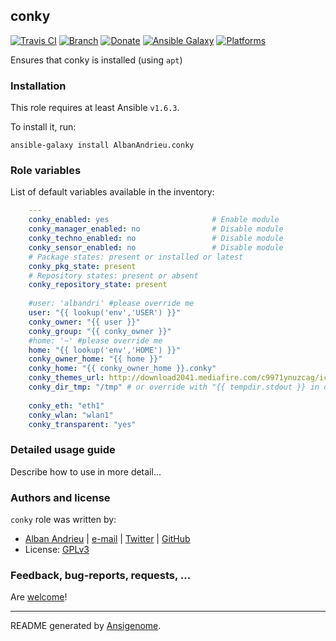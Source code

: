 ## conky

[![Travis CI](http://img.shields.io/travis/AlbanAndrieu/ansible-conky.svg?style=flat)](http://travis-ci.org/AlbanAndrieu/ansible-conky) [![Branch](http://img.shields.io/github/tag/AlbanAndrieu/ansible-conky.svg?style=flat-square)](https://github.com/AlbanAndrieu/ansible-conky/tree/master) [![Donate](https://img.shields.io/gratipay/AlbanAndrieu.svg?style=flat)](https://www.gratipay.com/AlbanAndrieu)  [![Ansible Galaxy](http://img.shields.io/badge/galaxy-AlbanAndrieu.conky-blue.svg?style=flat)](https://galaxy.ansible.com/list#/roles/1510) [![Platforms](http://img.shields.io/badge/platforms-ubuntu-lightgrey.svg?style=flat)](#)

Ensures that conky is installed (using `apt`)

### Installation

This role requires at least Ansible `v1.6.3`. 

To install it, run:

    ansible-galaxy install AlbanAndrieu.conky



### Role variables

List of default variables available in the inventory:

```yaml
    ---
    conky_enabled: yes                       # Enable module
    conky_manager_enabled: no                # Disable module
    conky_techno_enabled: no                 # Disable module
    conky_sensor_enabled: no                 # Disable module
    # Package states: present or installed or latest
    conky_pkg_state: present
    # Repository states: present or absent
    conky_repository_state: present
    
    #user: 'albandri' #please override me
    user: "{{ lookup('env','USER') }}"
    conky_owner: "{{ user }}"
    conky_group: "{{ conky_owner }}"
    #home: '~' #please override me
    home: "{{ lookup('env','HOME') }}"
    conky_owner_home: "{{ home }}"
    conky_home: "{{ conky_owner_home }}.conky"
    conky_themes_url: http://download2041.mediafire.com/c9971ynuzcag/icvmpzhlk7vgejt/default-themes-extra-1.cmtp.7z
    conky_dir_tmp: "/tmp" # or override with "{{ tempdir.stdout }} in order to have be sure to download the file"
    
    conky_eth: "eth1"
    conky_wlan: "wlan1"
    conky_transparent: "yes"
```


### Detailed usage guide

Describe how to use in more detail...


### Authors and license

`conky` role was written by:
- [Alban Andrieu](fr.linkedin.com/in/nabla/) | [e-mail](mailto:alban.andrieu@free.fr) | [Twitter](https://twitter.com/AlbanAndrieu) | [GitHub](https://github.com/AlbanAndrieu)
- License: [GPLv3](https://tldrlegal.com/license/gnu-general-public-license-v3-%28gpl-3%29)

### Feedback, bug-reports, requests, ...

Are [welcome](https://github.com/AlbanAndrieu/ansible-conky/issues)!

***

README generated by [Ansigenome](https://github.com/nickjj/ansigenome/).
